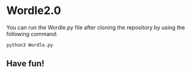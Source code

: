 # Wordle2.0
You can run the Wordle.py file after cloning the repository by using the following command:
```
python3 Wordle.py
```

## Have fun!
